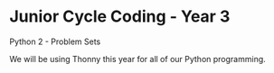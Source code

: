 # Junior Cycle Coding - Year 3
Python 2 - Problem Sets

We will be using Thonny this year for all of our Python programming.




